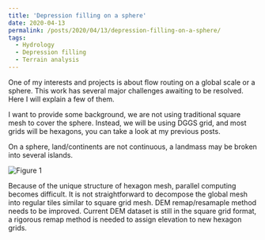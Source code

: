 ```yaml
---
title: 'Depression filling on a sphere'
date: 2020-04-13
permalink: /posts/2020/04/13/depression-filling-on-a-sphere/
tags:
  - Hydrology
  - Depression filling
  - Terrain analysis
---
```


One of my interests and projects is about flow routing on a global scale or a sphere.
This work has several major challenges awaiting to be resolved. Here I will explain a few of them.

I want to provide some background, we are not using traditional square mesh to cover the sphere. Instead, we will be using DGGS grid, and most grids will be hexagons, you can take a look at my previous posts.


On a sphere, land/continents are not continuous, a landmass may be broken into several islands.

![Figure 1](https://github.com/changliao/changliao.github.io/blob/main/_figure/hexwatershed/dual_island.png?raw=true)

Because of the unique structure of hexagon mesh, parallel computing becomes difficult. It is not straightforward to decompose the global mesh into regular tiles similar to square grid mesh.
DEM remap/resamaple method needs to be improved. Current DEM dataset is still in the square grid format, a rigorous remap method is needed to assign elevation to new hexagon grids.